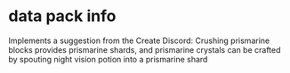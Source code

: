 # data pack info
Implements a suggestion from the Create Discord: Crushing prismarine blocks provides prismarine shards, and prismarine crystals can be crafted by spouting night vision potion into a prismarine shard
